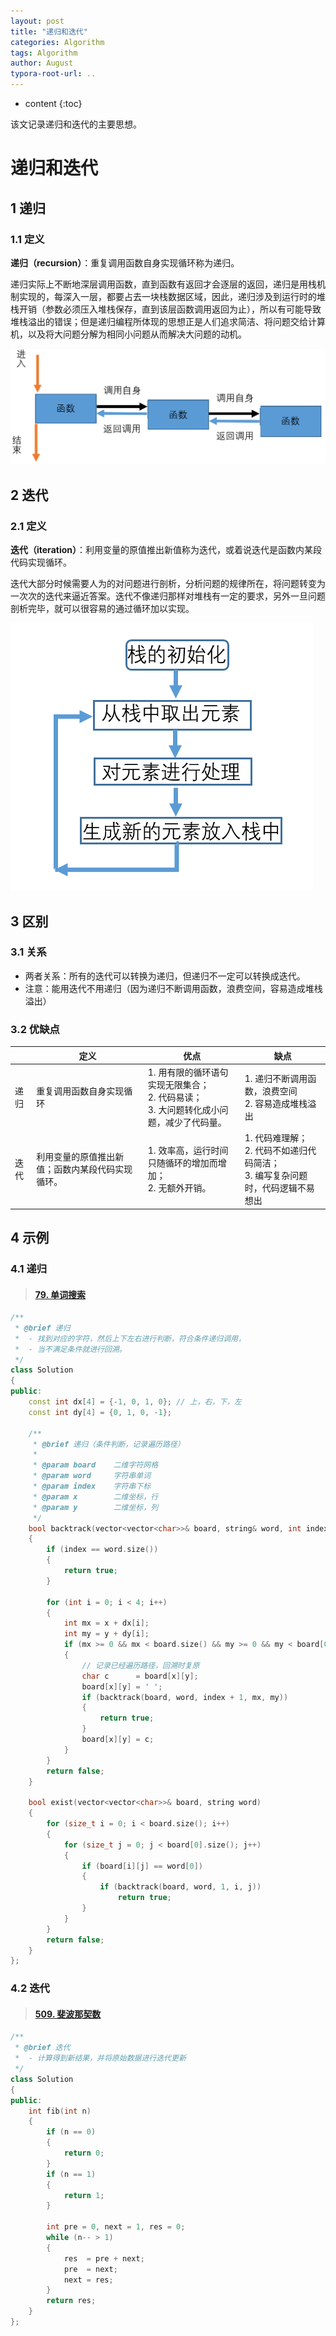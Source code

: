 ```yaml
---
layout: post
title: "递归和迭代"
categories: Algorithm
tags: Algorithm
author: August
typora-root-url: ..
---
```


* content
{:toc}

该文记录递归和迭代的主要思想。



# 递归和迭代



## 1 递归

### 1.1 定义

**递归（recursion）**：重复调用函数自身实现循环称为递归。

递归实际上不断地深层调用函数，直到函数有返回才会逐层的返回，递归是用栈机制实现的，每深入一层，都要占去一块栈数据区域，因此，递归涉及到运行时的堆栈开销（参数必须压入堆栈保存，直到该层函数调用返回为止），所以有可能导致堆栈溢出的错误；但是递归编程所体现的思想正是人们追求简洁、将问题交给计算机，以及将大问题分解为相同小问题从而解决大问题的动机。

![img](/media/image/2022-07-31-递归和迭代/递归.jpg)



## 2 迭代

### 2.1 定义

**迭代（iteration）**：利用变量的原值推出新值称为迭代，或着说迭代是函数内某段代码实现循环。

迭代大部分时候需要人为的对问题进行剖析，分析问题的规律所在，将问题转变为一次次的迭代来逼近答案。迭代不像递归那样对堆栈有一定的要求，另外一旦问题剖析完毕，就可以很容易的通过循环加以实现。

![img](/media/image/2022-07-31-递归和迭代/迭代.jpg)



## 3 区别

### 3.1 关系

- 两者关系：所有的迭代可以转换为递归，但递归不一定可以转换成迭代。
- 注意：能用迭代不用递归（因为递归不断调用函数，浪费空间，容易造成堆栈溢出）

### 3.2 优缺点

|      | 定义                                             | 优点                                                                                            | 缺点                                                                                    |
| ---- | ------------------------------------------------ | ----------------------------------------------------------------------------------------------- | --------------------------------------------------------------------------------------- |
| 递归 | 重复调用函数自身实现循环                         | 1. 用有限的循环语句实现无限集合；<br />2. 代码易读；<br />3. 大问题转化成小问题，减少了代码量。 | 1. 递归不断调用函数，浪费空间<br />2. 容易造成堆栈溢出                                  |
| 迭代 | 利用变量的原值推出新值；函数内某段代码实现循环。 | 1. 效率高，运行时间只随循环的增加而增加；<br />2. 无额外开销。                                  | 1. 代码难理解；<br />2. 代码不如递归代码简洁；<br />3. 编写复杂问题时，代码逻辑不易想出 |




## 4 示例

### 4.1 递归

> #### [79. 单词搜索](https://leetcode.cn/problems/word-search/)

```cpp
/**
 * @brief 递归
 *  - 找到对应的字符，然后上下左右进行判断，符合条件递归调用，
 *  - 当不满足条件就进行回溯。
 */
class Solution
{
public:
    const int dx[4] = {-1, 0, 1, 0}; // 上，右，下，左
    const int dy[4] = {0, 1, 0, -1};

    /**
     * @brief 递归（条件判断，记录遍历路径）
     * 
     * @param board    二维字符网格
     * @param word     字符串单词
     * @param index    字符串下标
     * @param x        二维坐标，行
     * @param y        二维坐标，列
     */
    bool backtrack(vector<vector<char>>& board, string& word, int index, int x, int y)
    {
        if (index == word.size())
        {
            return true;
        }

        for (int i = 0; i < 4; i++)
        {
            int mx = x + dx[i];
            int my = y + dy[i];
            if (mx >= 0 && mx < board.size() && my >= 0 && my < board[0].size() && board[mx][my] == word[index])
            {
                // 记录已经遍历路径，回溯时复原
                char c      = board[x][y];
                board[x][y] = ' ';
                if (backtrack(board, word, index + 1, mx, my))
                {
                    return true;
                }
                board[x][y] = c;
            }
        }
        return false;
    }

    bool exist(vector<vector<char>>& board, string word)
    {
        for (size_t i = 0; i < board.size(); i++)
        {
            for (size_t j = 0; j < board[0].size(); j++)
            {
                if (board[i][j] == word[0])
                {
                    if (backtrack(board, word, 1, i, j))
                        return true;
                }
            }
        }
        return false;
    }
};
```


### 4.2 迭代

>#### [509. 斐波那契数](https://leetcode.cn/problems/fibonacci-number/)

```cpp
/**
 * @brief 迭代
 *  - 计算得到新结果，并将原始数据进行迭代更新
 */
class Solution
{
public:
    int fib(int n)
    {
        if (n == 0)
        {
            return 0;
        }
        if (n == 1)
        {
            return 1;
        }

        int pre = 0, next = 1, res = 0;
        while (n-- > 1)
        {
            res  = pre + next;
            pre  = next;
            next = res;
        }
        return res;
    }
};
```


